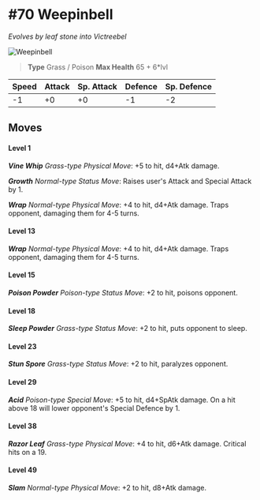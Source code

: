 # #70 Weepinbell
*Evolves by leaf stone into Victreebel*

![Weepinbell](https://img.pokemondb.net/sprites/home/normal/1x/weepinbell.png)

> **Type** Grass / Poison
> **Max Health** 65 + 6\*lvl

| Speed | Attack | Sp. Attack | Defence | Sp. Defence |
| ----- | ------ | ---------- | ------- | ----------- |
| -1 | +0 | +0 | -1 | -2 |

## Moves
#### Level 1

***Vine Whip** Grass-type Physical Move*: +5 to hit, d4+Atk damage. 

***Growth** Normal-type Status Move*: Raises user's Attack and Special Attack by 1.

***Wrap** Normal-type Physical Move*: +4 to hit, d4+Atk damage. Traps opponent, damaging them for 4-5 turns.
#### Level 13

***Wrap** Normal-type Physical Move*: +4 to hit, d4+Atk damage. Traps opponent, damaging them for 4-5 turns.
#### Level 15

***Poison Powder** Poison-type Status Move*: +2 to hit, poisons opponent.
#### Level 18

***Sleep Powder** Grass-type Status Move*: +2 to hit, puts opponent to sleep.
#### Level 23

***Stun Spore** Grass-type Status Move*: +2 to hit, paralyzes opponent.
#### Level 29

***Acid** Poison-type Special Move*: +5 to hit, d4+SpAtk damage. On a hit above 18 will lower opponent's Special Defence by 1.
#### Level 38

***Razor Leaf** Grass-type Physical Move*: +4 to hit, d6+Atk damage. Critical hits on a 19.
#### Level 49

***Slam** Normal-type Physical Move*: +2 to hit, d8+Atk damage. 


